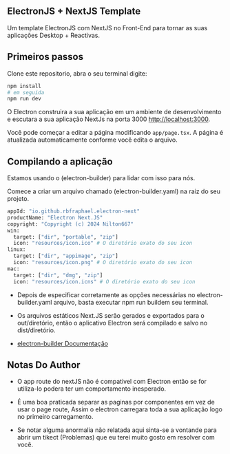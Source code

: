 ## ElectronJS + NextJS Template 

Um template ElectronJS com NextJS no Front-End para tornar as suas aplicações Desktop + Reactivas.

## Primeiros passos

Clone este repositorio, abra o seu terminal digite:

```bash
npm install 
# em seguida
npm run dev
```

O Electron construira a sua aplicação em um ambiente de desenvolvimento e escutara a sua aplicação NextJs na porta 3000 [http://localhost:3000](http://localhost:3000).

Você pode começar a editar a página modificando `app/page.tsx`. A página é atualizada automaticamente conforme você edita o arquivo.

## Compilando a aplicação

Estamos usando o (electron-builder) para lidar com isso para nós.

Comece a criar um arquivo chamado (electron-builder.yaml) na raiz do seu projeto.

```bash
appId: "io.github.rbfraphael.electron-next"
productName: "Electron Next.JS"
copyright: "Copyright (c) 2024 Nilton667"
win:
  target: ["dir", "portable", "zip"]
  icon: "resources/icon.ico" # O diretório exato do seu icon
linux:
  target: ["dir", "appimage", "zip"]
  icon: "resources/icon.png" # O diretório exato do seu icon
mac:
  target: ["dir", "dmg", "zip"]
  icon: "resources/icon.icns" # O diretório exato do seu icon
```

- Depois de especificar corretamente as opções necessárias no electron-builder.yaml arquivo, basta executar npm run buildem seu terminal. 

- Os arquivos estáticos Next.JS serão gerados e exportados para o out/diretório, então o aplicativo Electron será compilado e salvo no dist/diretório.

- [electron-builder Documentação](https://www.electron.build)

## Notas Do Author

- O app route do nextJS não é compativel com Electron então se for utiliza-lo podera ter um comportamento inesperado.

- É uma boa praticada separar as paginas por componentes em vez de usar o page route, Assim o electron carregara toda a sua aplicação logo no primeiro carregamento.

- Se notar alguma anormalia não relatada aqui sinta-se a vontande para abrir um tikect (Problemas) que eu terei muito gosto em resolver com você.
